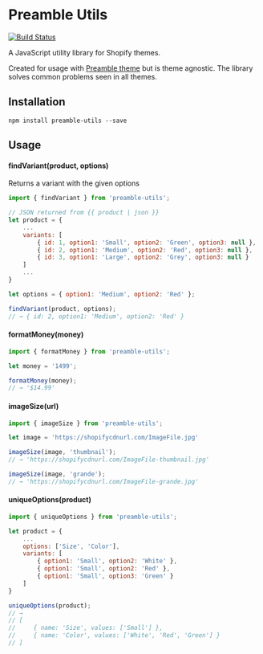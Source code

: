 Preamble Utils
============================
[![Build Status](https://travis-ci.org/sdn90/preamble-utils.svg?branch=master)](https://travis-ci.org/sdn90/preamble-utils)

A JavaScript utility library for Shopify themes.

Created for usage with [Preamble theme](https://github.com/sdn90/preamble) but is theme agnostic. The library solves common problems seen in all themes.

## Installation
`npm install preamble-utils --save`

## Usage

#### findVariant(product, options)
Returns a variant with the given options

```javascript
import { findVariant } from 'preamble-utils';

// JSON returned from {{ product | json }}
let product = {
	...
	variants: [
		{ id: 1, option1: 'Small', option2: 'Green', option3: null },
		{ id: 2, option1: 'Medium', option2: 'Red', option3: null },
		{ id: 3, option1: 'Large', option2: 'Grey', option3: null }
	]
	...
}

let options = { option1: 'Medium', option2: 'Red' };

findVariant(product, options);
// → { id: 2, option1: 'Medium', option2: 'Red' } 
```

#### formatMoney(money)
```javascript
import { formatMoney } from 'preamble-utils';

let money = '1499';

formatMoney(money);
// → '$14.99'
```

#### imageSize(url)
```javascript
import { imageSize } from 'preamble-utils';

let image = 'https://shopifycdnurl.com/ImageFile.jpg'

imageSize(image, 'thumbnail');
// → 'https://shopifycdnurl.com/ImageFile-thumbnail.jpg'

imageSize(image, 'grande');
// → 'https://shopifycdnurl.com/ImageFile-grande.jpg'
```

#### uniqueOptions(product)
```javascript
import { uniqueOptions } from 'preamble-utils';

let product = {
	...
	options: ['Size', 'Color'],
	variants: [
		{ option1: 'Small', option2: 'White' },
		{ option1: 'Small', option2: 'Red' },
		{ option1: 'Small', option3: 'Green' }
	]
}

uniqueOptions(product);
// → 
// [
//     { name: 'Size', values: ['Small'] },
//     { name: 'Color', values: ['White', 'Red', 'Green'] }
// ]
```
